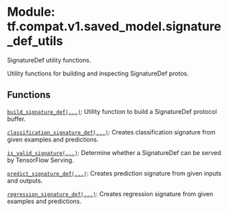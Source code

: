 <div itemscope itemtype="http://developers.google.com/ReferenceObject">
<meta itemprop="name" content="tf.compat.v1.saved_model.signature_def_utils" />
<meta itemprop="path" content="Stable" />
</div>

# Module: tf.compat.v1.saved_model.signature_def_utils

SignatureDef utility functions.

<!-- Placeholder for "Used in" -->

Utility functions for building and inspecting SignatureDef protos.

## Functions

[`build_signature_def(...)`](../../../../tf/compat/v1/saved_model/build_signature_def.md): Utility function to build a SignatureDef protocol buffer.

[`classification_signature_def(...)`](../../../../tf/compat/v1/saved_model/classification_signature_def.md): Creates classification signature from given examples and predictions.

[`is_valid_signature(...)`](../../../../tf/compat/v1/saved_model/is_valid_signature.md): Determine whether a SignatureDef can be served by TensorFlow Serving.

[`predict_signature_def(...)`](../../../../tf/compat/v1/saved_model/predict_signature_def.md): Creates prediction signature from given inputs and outputs.

[`regression_signature_def(...)`](../../../../tf/compat/v1/saved_model/regression_signature_def.md): Creates regression signature from given examples and predictions.

